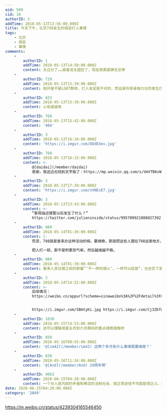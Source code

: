 ```yaml
---
aid: 509
cid: 16
authorID: 3
addTime: 2018-05-13T13:56:00.000Z
title: 今天下午，北京798发生的保安打人事情
tags:
    - 北京
    - 保安
    - 事情
comments:
    -
        authorID: 1
        addTime: 2018-05-13T14:50:00.000Z
        content: 太过分了……或者说太猖狂了，现在简直是肆无忌惮
    -
        authorID: 729
        addTime: 2018-05-13T15:39:00.000Z
        content: 抛开是不是LGBT群体，打人肯定是不对的，而且是你哥身强力壮的男生打一个女生。既违法，也不要脸。
    -
        authorID: 823
        addTime: 2018-05-13T15:39:00.000Z
        content: 心有戚戚焉
    -
        authorID: 760
        addTime: 2018-05-13T15:42:00.000Z
        content: '404'
    -
        authorID: 3
        addTime: 2018-05-13T16:10:00.000Z
        content: 'https://i.imgur.com/DDdEXev.jpg'
    -
        authorID: 760
        addTime: 2018-05-13T16:15:00.000Z
        content: >-
            @[daidai](/member/daidai)
            感谢，我这边也找到文字版了：https://mp.weixin.qq.com/s/VmVTB6sWxhtrGKRQHVjxyg
    -
        authorID: 3
        addTime: 2018-05-13T17:39:00.000Z
        content: 'https://i.imgur.com/nVNEsE7.jpg'
    -
        authorID: 3
        addTime: 2018-05-13T23:43:00.000Z
        content: >-
            “客观描述报警以后发生了什么？”
            https://twitter.com/julieninside/status/995709921088827392
    -
        authorID: 989
        addTime: 2018-05-14T01:36:00.000Z
        content: |-
            荒谬，798就是拿来办这种活动的嘛。要维稳，那就把这些人圈在798这类地方，任他们搞活动。

            把人打一顿，那不是积累怨气嘛，然后越维越不稳。
    -
        authorID: 989
        addTime: 2018-05-14T01:39:00.000Z
        content: 看来人民日报之前的那篇“‘不一样的烟火’，一样可以绽放”，也坐实了是一种惯用伎俩了。
    -
        authorID: 3
        addTime: 2018-05-14T14:52:00.000Z
        content: >-
            后续情况：
            https://weibo.cn/appurl?scheme=sinaweibo%3A%2F%2Fdetail%3Fmblogid%3D4239694340040425%26luicode%3D20000061%26lfid%3D4239694340040425&luicode=20000061&lfid=4239694340040425


            https://i.imgur.com/SBmtyKi.jpg https://i.imgur.com/Cj3Zbfd.jpg
    -
        authorID: 1030
        addTime: 2018-05-15T14:53:00.000Z
        content: 这可以理解成是五月到六月期间的重点维稳措施吧
    -
        authorID: 859
        addTime: 2018-05-16T00:55:00.000Z
        content: '@[im42](/member/im42) 这两个多月有什么事情需要维稳？'
    -
        authorID: 830
        addTime: 2018-05-16T11:34:00.000Z
        content: '@[And](/member/And) 29周年啊'
    -
        authorID: 4663
        addTime: 2020-06-15T04:20:00.000Z
        content: 一个对人民内部的矛盾和稀泥的法制社会，按正常途径不可能取得正义，建议找到那几个保安对他们泼屎，反正泼了屎洗干净了连经济损失都没有
date: 2020-06-15T04:20:00.000Z
category: '2049'
---
```


https://m.weibo.cn/status/4239304165546450
